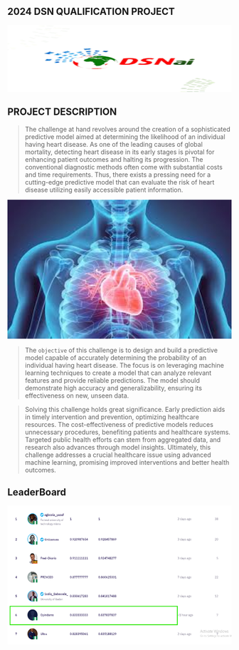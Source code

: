 ## 2024 DSN QUALIFICATION PROJECT

<p  align="center">

<img  src="pics/dsn.png"  alt="DSN"  height=150  width=820/>

</p> 

## PROJECT DESCRIPTION

> The challenge at hand revolves around the creation of a sophisticated predictive model aimed at determining the likelihood of an individual having heart disease. As one of the leading causes of global mortality, detecting heart disease in its early stages is pivotal for enhancing patient outcomes and halting its progression. The conventional diagnostic methods often come with substantial costs and time requirements. Thus, there exists a pressing need for a cutting-edge predictive model that can evaluate the risk of heart disease utilizing easily accessible patient information.

<p  align="center">

<img  src="pics/hd.jpeg"  alt="hd"  height=312  width=820/>

</p> 

> The `objective` of this challenge is to design and build a predictive model capable of accurately determining the probability of an individual having heart disease. The focus is on leveraging machine learning techniques to create a model that can analyze relevant features and provide reliable predictions. The model should demonstrate high accuracy and generalizability, ensuring its effectiveness on new, unseen data.

> Solving this challenge holds great significance. Early prediction aids in timely intervention and prevention, optimizing healthcare resources. The cost-effectiveness of predictive models reduces unnecessary procedures, benefiting patients and healthcare systems. Targeted public health efforts can stem from aggregated data, and research also advances through model insights. Ultimately, this challenge addresses a crucial healthcare issue using advanced machine learning, promising improved interventions and better health outcomes.

## LeaderBoard

<p  align="center">

<img  src="pics/plb.png"  alt="lb"  height=312  width=810/>

</p> 
